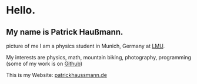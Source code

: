 # Hello.
## My name is Patrick Haußmann.

picture of me
I am a physics student in Munich, Germany at [LMU](https://www.en.uni-muenchen.de/).

My interests are physics, math, mountain biking, photography, programming (some of my work is on [Github](https://github.com/PatrickHaussmann))

This is my Website: [patrickhaussmann.de](https://patrickhaussmann.de/)

